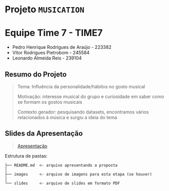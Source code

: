 
# Projeto `MUSICATION`

# Equipe Time 7 - TIME7
* Pedro Henrique Rodrigues de Araújo - 223382
* Vitor Rodrigues Pietrobom - 245584
* Leonardo Almeida Reis - 239104

## Resumo do Projeto
> Tema: Influência da personalidade/hábitos no gosto musical
> 
> Motivação: interesse musical do grupo e curiosidade em saber como se formam os gostos musicais
> 
> Contexto gerador: pesquisando datasets, encontramos vários relacionados à música e surgiu a ideia do tema


## Slides da Apresentação
> [Apresentação](slides/slides.pdf)

Estrutura de pastas:

~~~
├── README.md  <- arquivo apresentando a proposta
│
├── images     <- arquivo de imagens para esta etapa (se houver)
│
└── slides     <- arquivo de slides em formato PDF
